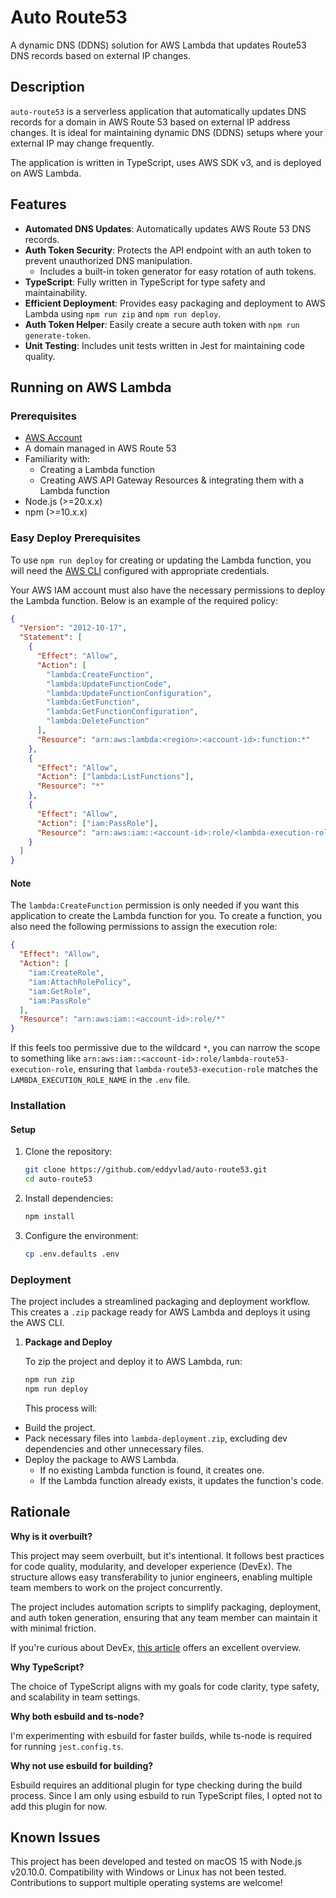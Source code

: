 # Auto Route53

A dynamic DNS (DDNS) solution for AWS Lambda that updates Route53 DNS records based on external IP changes.

## Description

`auto-route53` is a serverless application that automatically updates DNS records for a domain in AWS Route 53 based on external IP address changes. It is ideal for maintaining dynamic DNS (DDNS) setups where your external IP may change frequently.

The application is written in TypeScript, uses AWS SDK v3, and is deployed on AWS Lambda.

## Features

- **Automated DNS Updates**: Automatically updates AWS Route 53 DNS records.
- **Auth Token Security**: Protects the API endpoint with an auth token to prevent unauthorized DNS manipulation.
  - Includes a built-in token generator for easy rotation of auth tokens.
- **TypeScript**: Fully written in TypeScript for type safety and maintainability.
- **Efficient Deployment**: Provides easy packaging and deployment to AWS Lambda using `npm run zip` and `npm run deploy`.
- **Auth Token Helper**: Easily create a secure auth token with `npm run generate-token`.
- **Unit Testing**: Includes unit tests written in Jest for maintaining code quality.

## Running on AWS Lambda

### Prerequisites

- [AWS Account](https://aws.amazon.com/account/)
- A domain managed in AWS Route 53
- Familiarity with:
  - Creating a Lambda function
  - Creating AWS API Gateway Resources & integrating them with a Lambda function
- Node.js (>=20.x.x)
- npm (>=10.x.x)

### Easy Deploy Prerequisites

To use `npm run deploy` for creating or updating the Lambda function, you will need the [AWS CLI](https://docs.aws.amazon.com/cli/latest/userguide/getting-started-install.html#getting-started-install-instructions) configured with appropriate credentials.

Your AWS IAM account must also have the necessary permissions to deploy the Lambda function. Below is an example of the required policy:

```json
{
  "Version": "2012-10-17",
  "Statement": [
    {
      "Effect": "Allow",
      "Action": [
        "lambda:CreateFunction",
        "lambda:UpdateFunctionCode",
        "lambda:UpdateFunctionConfiguration",
        "lambda:GetFunction",
        "lambda:GetFunctionConfiguration",
        "lambda:DeleteFunction"
      ],
      "Resource": "arn:aws:lambda:<region>:<account-id>:function:*"
    },
    {
      "Effect": "Allow",
      "Action": ["lambda:ListFunctions"],
      "Resource": "*"
    },
    {
      "Effect": "Allow",
      "Action": ["iam:PassRole"],
      "Resource": "arn:aws:iam::<account-id>:role/<lambda-execution-role>"
    }
  ]
}
```

#### Note

The `lambda:CreateFunction` permission is only needed if you want this application to create the Lambda function for you. To create a function, you also need the following permissions to assign the execution role:

```json
{
  "Effect": "Allow",
  "Action": [
    "iam:CreateRole",
    "iam:AttachRolePolicy",
    "iam:GetRole",
    "iam:PassRole"
  ],
  "Resource": "arn:aws:iam::<account-id>:role/*"
}
```

If this feels too permissive due to the wildcard `*`, you can narrow the scope to something like `arn:aws:iam::<account-id>:role/lambda-route53-execution-role`, ensuring that `lambda-route53-execution-role` matches the `LAMBDA_EXECUTION_ROLE_NAME` in the `.env` file.

### Installation

#### Setup

1. Clone the repository:

   ```bash
   git clone https://github.com/eddyvlad/auto-route53.git
   cd auto-route53
   ```

2. Install dependencies:

   ```bash
   npm install
   ```

3. Configure the environment:

   ```bash
   cp .env.defaults .env
   ```

### Deployment

The project includes a streamlined packaging and deployment workflow. This creates a `.zip` package ready for AWS Lambda and deploys it using the AWS CLI.

1. **Package and Deploy**

   To zip the project and deploy it to AWS Lambda, run:

   ```bash
   npm run zip
   npm run deploy
   ```

   This process will:
  - Build the project.
  - Pack necessary files into `lambda-deployment.zip`, excluding dev dependencies and other unnecessary files.
  - Deploy the package to AWS Lambda.
    - If no existing Lambda function is found, it creates one.
    - If the Lambda function already exists, it updates the function's code.

## Rationale

**Why is it overbuilt?**

This project may seem overbuilt, but it's intentional. It follows best practices for code quality, modularity, and developer experience (DevEx). The structure allows easy transferability to junior engineers, enabling multiple team members to work on the project concurrently.

The project includes automation scripts to simplify packaging, deployment, and auth token generation, ensuring that any team member can maintain it with minimal friction.

If you're curious about DevEx, [this article](https://github.blog/enterprise-software/collaboration/developer-experience-what-is-it-and-why-should-you-care/) offers an excellent overview.

**Why TypeScript?**

The choice of TypeScript aligns with my goals for code clarity, type safety, and scalability in team settings.

**Why both esbuild and ts-node?**

I'm experimenting with esbuild for faster builds, while ts-node is required for running `jest.config.ts`.

**Why not use esbuild for building?**

Esbuild requires an additional plugin for type checking during the build process. Since I am only using esbuild to run TypeScript files, I opted not to add this plugin for now.

## Known Issues

This project has been developed and tested on macOS 15 with Node.js v20.10.0. Compatibility with Windows or Linux has not been tested. Contributions to support multiple operating systems are welcome!
